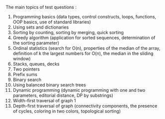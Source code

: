 The main topics of test questions : 
1. Programming basics (data types, control constructs, loops, functions, OOP basics, use of standard libraries) 
2. Using sets and dictionaries
3. Sorting by counting, sorting by merging, quick sorting 
4. Greedy algorithm (application for sorted sequences, determination of the sorting parameter) 
5. Ordinal statistics (search for O(n), properties of the median of the array, definition of k the largest numbers for O(n), the median in the sliding window) 
6. Stacks, queues, decks 
7. Two pointers 
8. Prefix sums 
9. Binary search 
10. Using balanced binary search trees 
11. Dynamic programming (dynamic programming with one and two parameters, editorial distance, DP by substrings) 
12. Width-first traversal of graph 1
13. Depth-first traversal of graph (connectivity components, the presence of cycles, coloring in two colors, topological sorting)